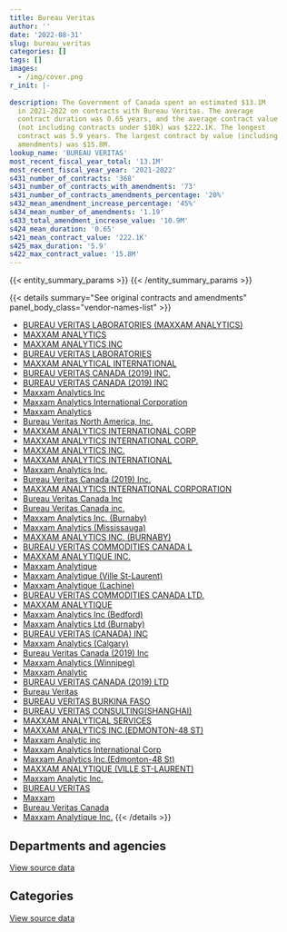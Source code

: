 ```yaml
---
title: Bureau Veritas
author: ''
date: '2022-08-31'
slug: bureau_veritas
categories: []
tags: []
images:
  - /img/cover.png
r_init: |-
  
description: The Government of Canada spent an estimated $13.1M
  in 2021-2022 on contracts with Bureau Veritas. The average
  contract duration was 0.65 years, and the average contract value
  (not including contracts under $10k) was $222.1K. The longest
  contract was 5.9 years. The largest contract by value (including
  amendments) was $15.8M.
lookup_name: 'BUREAU VERITAS'
most_recent_fiscal_year_total: '13.1M'
most_recent_fiscal_year_year: '2021-2022'
s431_number_of_contracts: '368'
s431_number_of_contracts_with_amendments: '73'
s431_number_of_contracts_amendments_percentage: '20%'
s432_mean_amendment_increase_percentage: '45%'
s434_mean_number_of_amendments: '1.19'
s433_total_amendment_increase_value: '10.9M'
s424_mean_duration: '0.65'
s421_mean_contract_value: '222.1K'
s425_max_duration: '5.9'
s422_max_contract_value: '15.8M'
---
```


<script src="/rmarkdown-libs/htmlwidgets/htmlwidgets.js"></script>
<link href="/rmarkdown-libs/datatables-css/datatables-crosstalk.css" rel="stylesheet" />
<script src="/rmarkdown-libs/datatables-binding/datatables.js"></script>
<script src="/rmarkdown-libs/jquery/jquery-3.6.0.min.js"></script>
<link href="/rmarkdown-libs/dt-core-bootstrap/css/dataTables.bootstrap.min.css" rel="stylesheet" />
<link href="/rmarkdown-libs/dt-core-bootstrap/css/dataTables.bootstrap.extra.css" rel="stylesheet" />
<script src="/rmarkdown-libs/dt-core-bootstrap/js/jquery.dataTables.min.js"></script>
<script src="/rmarkdown-libs/dt-core-bootstrap/js/dataTables.bootstrap.min.js"></script>
<link href="/rmarkdown-libs/crosstalk/css/crosstalk.min.css" rel="stylesheet" />
<script src="/rmarkdown-libs/crosstalk/js/crosstalk.min.js"></script>
<script src="/rmarkdown-libs/htmlwidgets/htmlwidgets.js"></script>
<link href="/rmarkdown-libs/datatables-css/datatables-crosstalk.css" rel="stylesheet" />
<script src="/rmarkdown-libs/datatables-binding/datatables.js"></script>
<script src="/rmarkdown-libs/jquery/jquery-3.6.0.min.js"></script>
<link href="/rmarkdown-libs/dt-core-bootstrap/css/dataTables.bootstrap.min.css" rel="stylesheet" />
<link href="/rmarkdown-libs/dt-core-bootstrap/css/dataTables.bootstrap.extra.css" rel="stylesheet" />
<script src="/rmarkdown-libs/dt-core-bootstrap/js/jquery.dataTables.min.js"></script>
<script src="/rmarkdown-libs/dt-core-bootstrap/js/dataTables.bootstrap.min.js"></script>
<link href="/rmarkdown-libs/crosstalk/css/crosstalk.min.css" rel="stylesheet" />
<script src="/rmarkdown-libs/crosstalk/js/crosstalk.min.js"></script>

{{< entity_summary_params >}}
{{< /entity_summary_params >}}

{{< details summary="See original contracts and amendments" panel_body_class="vendor-names-list" >}}
- [BUREAU VERITAS LABORATORIES (MAXXAM ANALYTICS)](https://search.open.canada.ca/en/ct/?sort=contract_value_f%20desc&page=1&search_text=%22BUREAU%20VERITAS%20LABORATORIES%20%28MAXXAM%20ANALYTICS%29%22)
- [MAXXAM ANALYTICS](https://search.open.canada.ca/en/ct/?sort=contract_value_f%20desc&page=1&search_text=%22MAXXAM%20ANALYTICS%22)
- [MAXXAM ANALYTICS INC](https://search.open.canada.ca/en/ct/?sort=contract_value_f%20desc&page=1&search_text=%22MAXXAM%20ANALYTICS%20INC%22)
- [BUREAU VERITAS LABORATORIES](https://search.open.canada.ca/en/ct/?sort=contract_value_f%20desc&page=1&search_text=%22BUREAU%20VERITAS%20LABORATORIES%22)
- [MAXXAM ANALYTICAL INTERNATIONAL](https://search.open.canada.ca/en/ct/?sort=contract_value_f%20desc&page=1&search_text=%22MAXXAM%20ANALYTICAL%20INTERNATIONAL%22)
- [BUREAU VERITAS CANADA (2019) INC.](https://search.open.canada.ca/en/ct/?sort=contract_value_f%20desc&page=1&search_text=%22BUREAU%20VERITAS%20CANADA%20%282019%29%20INC.%22)
- [BUREAU VERITAS CANADA (2019) INC](https://search.open.canada.ca/en/ct/?sort=contract_value_f%20desc&page=1&search_text=%22BUREAU%20VERITAS%20CANADA%20%282019%29%20INC%22)
- [Maxxam Analytics Inc](https://search.open.canada.ca/en/ct/?sort=contract_value_f%20desc&page=1&search_text=%22Maxxam%20Analytics%20Inc%22)
- [Maxxam Analytics International Corporation](https://search.open.canada.ca/en/ct/?sort=contract_value_f%20desc&page=1&search_text=%22Maxxam%20Analytics%20International%20Corporation%22)
- [Maxxam Analytics](https://search.open.canada.ca/en/ct/?sort=contract_value_f%20desc&page=1&search_text=%22Maxxam%20Analytics%22)
- [Bureau Veritas North America, Inc.](https://search.open.canada.ca/en/ct/?sort=contract_value_f%20desc&page=1&search_text=%22Bureau%20Veritas%20North%20America%2c%20Inc.%22)
- [MAXXAM ANALYTICS INTERNATIONAL CORP](https://search.open.canada.ca/en/ct/?sort=contract_value_f%20desc&page=1&search_text=%22MAXXAM%20ANALYTICS%20INTERNATIONAL%20CORP%22)
- [MAXXAM ANALYTICS INTERNATIONAL CORP.](https://search.open.canada.ca/en/ct/?sort=contract_value_f%20desc&page=1&search_text=%22MAXXAM%20ANALYTICS%20INTERNATIONAL%20CORP.%22)
- [MAXXAM ANALYTICS INC.](https://search.open.canada.ca/en/ct/?sort=contract_value_f%20desc&page=1&search_text=%22MAXXAM%20ANALYTICS%20INC.%22)
- [MAXXAM ANALYTICS INTERNATIONAL](https://search.open.canada.ca/en/ct/?sort=contract_value_f%20desc&page=1&search_text=%22MAXXAM%20ANALYTICS%20INTERNATIONAL%22)
- [Maxxam Analytics Inc.](https://search.open.canada.ca/en/ct/?sort=contract_value_f%20desc&page=1&search_text=%22Maxxam%20Analytics%20Inc.%22)
- [Bureau Veritas Canada (2019) Inc.](https://search.open.canada.ca/en/ct/?sort=contract_value_f%20desc&page=1&search_text=%22Bureau%20Veritas%20Canada%20%282019%29%20Inc.%22)
- [MAXXAM ANALYTICS INTERNATIONAL CORPORATION](https://search.open.canada.ca/en/ct/?sort=contract_value_f%20desc&page=1&search_text=%22MAXXAM%20ANALYTICS%20INTERNATIONAL%20CORPORATION%22)
- [Bureau Veritas Canada Inc](https://search.open.canada.ca/en/ct/?sort=contract_value_f%20desc&page=1&search_text=%22Bureau%20Veritas%20Canada%20Inc%22)
- [Bureau Veritas Canada inc.](https://search.open.canada.ca/en/ct/?sort=contract_value_f%20desc&page=1&search_text=%22Bureau%20Veritas%20Canada%20inc.%22)
- [Maxxam Analytics Inc. (Burnaby)](https://search.open.canada.ca/en/ct/?sort=contract_value_f%20desc&page=1&search_text=%22Maxxam%20Analytics%20Inc.%20%28Burnaby%29%22)
- [Maxxam Analytics (Mississauga)](https://search.open.canada.ca/en/ct/?sort=contract_value_f%20desc&page=1&search_text=%22Maxxam%20Analytics%20%28Mississauga%29%22)
- [MAXXAM ANALYTICS INC. (BURNABY)](https://search.open.canada.ca/en/ct/?sort=contract_value_f%20desc&page=1&search_text=%22MAXXAM%20ANALYTICS%20INC.%20%28BURNABY%29%22)
- [BUREAU VERITAS COMMODITIES CANADA L](https://search.open.canada.ca/en/ct/?sort=contract_value_f%20desc&page=1&search_text=%22BUREAU%20VERITAS%20COMMODITIES%20CANADA%20L%22)
- [MAXXAM ANALYTIQUE INC.](https://search.open.canada.ca/en/ct/?sort=contract_value_f%20desc&page=1&search_text=%22MAXXAM%20ANALYTIQUE%20INC.%22)
- [Maxxam Analytique](https://search.open.canada.ca/en/ct/?sort=contract_value_f%20desc&page=1&search_text=%22Maxxam%20Analytique%22)
- [Maxxam Analytique (Ville St-Laurent)](https://search.open.canada.ca/en/ct/?sort=contract_value_f%20desc&page=1&search_text=%22Maxxam%20Analytique%20%28Ville%20St-Laurent%29%22)
- [Maxxam Analytique (Lachine)](https://search.open.canada.ca/en/ct/?sort=contract_value_f%20desc&page=1&search_text=%22Maxxam%20Analytique%20%28Lachine%29%22)
- [BUREAU VERITAS COMMODITIES CANADA LTD.](https://search.open.canada.ca/en/ct/?sort=contract_value_f%20desc&page=1&search_text=%22BUREAU%20VERITAS%20COMMODITIES%20CANADA%20LTD.%22)
- [MAXXAM ANALYTIQUE](https://search.open.canada.ca/en/ct/?sort=contract_value_f%20desc&page=1&search_text=%22MAXXAM%20ANALYTIQUE%22)
- [Maxxam Analytics Inc (Bedford)](https://search.open.canada.ca/en/ct/?sort=contract_value_f%20desc&page=1&search_text=%22Maxxam%20Analytics%20Inc%20%28Bedford%29%22)
- [Maxxam Analytics Ltd (Burnaby)](https://search.open.canada.ca/en/ct/?sort=contract_value_f%20desc&page=1&search_text=%22Maxxam%20Analytics%20Ltd%20%28Burnaby%29%22)
- [BUREAU VERITAS (CANADA) INC](https://search.open.canada.ca/en/ct/?sort=contract_value_f%20desc&page=1&search_text=%22BUREAU%20VERITAS%20%28CANADA%29%20INC%22)
- [Maxxam Analytics (Calgary)](https://search.open.canada.ca/en/ct/?sort=contract_value_f%20desc&page=1&search_text=%22Maxxam%20Analytics%20%28Calgary%29%22)
- [Bureau Veritas Canada (2019) Inc](https://search.open.canada.ca/en/ct/?sort=contract_value_f%20desc&page=1&search_text=%22Bureau%20Veritas%20Canada%20%282019%29%20Inc%22)
- [Maxxam Analytics (Winnipeg)](https://search.open.canada.ca/en/ct/?sort=contract_value_f%20desc&page=1&search_text=%22Maxxam%20Analytics%20%28Winnipeg%29%22)
- [Maxxam Analytic](https://search.open.canada.ca/en/ct/?sort=contract_value_f%20desc&page=1&search_text=%22Maxxam%20Analytic%22)
- [BUREAU VERITAS CANADA (2019) LTD](https://search.open.canada.ca/en/ct/?sort=contract_value_f%20desc&page=1&search_text=%22BUREAU%20VERITAS%20CANADA%20%282019%29%20LTD%22)
- [Bureau Veritas](https://search.open.canada.ca/en/ct/?sort=contract_value_f%20desc&page=1&search_text=%22Bureau%20Veritas%22)
- [BUREAU VERITAS BURKINA FASO](https://search.open.canada.ca/en/ct/?sort=contract_value_f%20desc&page=1&search_text=%22BUREAU%20VERITAS%20BURKINA%20FASO%22)
- [BUREAU VERITAS CONSULTING(SHANGHAI)](https://search.open.canada.ca/en/ct/?sort=contract_value_f%20desc&page=1&search_text=%22BUREAU%20VERITAS%20CONSULTING%28SHANGHAI%29%22)
- [MAXXAM ANALYTICAL SERVICES](https://search.open.canada.ca/en/ct/?sort=contract_value_f%20desc&page=1&search_text=%22MAXXAM%20ANALYTICAL%20SERVICES%22)
- [MAXXAM ANALYTICS INC.(EDMONTON-48 ST)](https://search.open.canada.ca/en/ct/?sort=contract_value_f%20desc&page=1&search_text=%22MAXXAM%20ANALYTICS%20INC.%28EDMONTON-48%20ST%29%22)
- [Maxxam Analytic inc](https://search.open.canada.ca/en/ct/?sort=contract_value_f%20desc&page=1&search_text=%22Maxxam%20Analytic%20inc%22)
- [Maxxam Analytics International Corp](https://search.open.canada.ca/en/ct/?sort=contract_value_f%20desc&page=1&search_text=%22Maxxam%20Analytics%20International%20Corp%22)
- [Maxxam Analytics Inc.(Edmonton-48 St)](https://search.open.canada.ca/en/ct/?sort=contract_value_f%20desc&page=1&search_text=%22Maxxam%20Analytics%20Inc.%28Edmonton-48%20St%29%22)
- [MAXXAM ANALYTIQUE (VILLE ST-LAURENT)](https://search.open.canada.ca/en/ct/?sort=contract_value_f%20desc&page=1&search_text=%22MAXXAM%20ANALYTIQUE%20%28VILLE%20ST-LAURENT%29%22)
- [Maxxam Analytic Inc.](https://search.open.canada.ca/en/ct/?sort=contract_value_f%20desc&page=1&search_text=%22Maxxam%20Analytic%20Inc.%22)
- [BUREAU VERITAS](https://search.open.canada.ca/en/ct/?sort=contract_value_f%20desc&page=1&search_text=%22BUREAU%20VERITAS%22)
- [Maxxam](https://search.open.canada.ca/en/ct/?sort=contract_value_f%20desc&page=1&search_text=%22Maxxam%22)
- [Bureau Veritas Canada](https://search.open.canada.ca/en/ct/?sort=contract_value_f%20desc&page=1&search_text=%22Bureau%20Veritas%20Canada%22)
- [Maxxam Analytique Inc.](https://search.open.canada.ca/en/ct/?sort=contract_value_f%20desc&page=1&search_text=%22Maxxam%20Analytique%20Inc.%22)
{{< /details >}}

## Departments and agencies

<div id="htmlwidget-1" style="width:100%;height:auto;" class="datatables html-widget"></div>
<script type="application/json" data-for="htmlwidget-1">{"x":{"style":"bootstrap","filter":"none","vertical":false,"data":[["<a href=\"/departments/aafc-aac/\">Agriculture and Agri-Food Canada<\/a>","<a href=\"/departments/cfia-acia/\">Canadian Food Inspection Agency<\/a>","<a href=\"/departments/cgc-ccg/\">Canadian Grain Commission<\/a>","<a href=\"/departments/csc-scc/\">Correctional Service of Canada<\/a>","<a href=\"/departments/dfo-mpo/\">Fisheries and Oceans Canada<\/a>","<a href=\"/departments/dnd-mdn/\">National Defence<\/a>","<a href=\"/departments/ec/\">Environment and Climate Change Canada<\/a>","<a href=\"/departments/hc-sc/\">Health Canada<\/a>","<a href=\"/departments/isc-sac/\">Indigenous Services Canada<\/a>","<a href=\"/departments/nrcan-rncan/\">Natural Resources Canada<\/a>","<a href=\"/departments/pc/\">Parks Canada<\/a>","<a href=\"/departments/pwgsc-tpsgc/\">Public Services and Procurement Canada<\/a>","<a href=\"/departments/rcmp-grc/\">Royal Canadian Mounted Police<\/a>"],[3149054.74,7788396.52,null,33400.68,27594,954931.27,56926.05,17565.85,182145.89,0,21000,618447.35,15768.39],[3157682.28,6182316.46,4528.9,104797.33,0,579694.31,16051.65,null,182644.92,33649.98,15600.17,1061007.82,38799.57],[2685249.7,6420694.02,12523.1,73142.41,15120,123904.57,5462.66,null,182145.89,577116.31,6229.76,1676252.92,235558.87],[2673226.5,7212773.33,13724.6,100457,44384.55,196999.4,47045.51,37331.53,182145.89,714277,2082.28,1718865.1,152781.86]],"container":"<table class=\"table table-striped table-hover row-border order-column display\">\n  <thead>\n    <tr>\n      <th>Department<\/th>\n      <th>2018-2019<\/th>\n      <th>2019-2020<\/th>\n      <th>2020-2021<\/th>\n      <th>2021-2022<\/th>\n    <\/tr>\n  <\/thead>\n<\/table>","options":{"order":[[4,"desc"]],"pageLength":10,"autoWidth":true,"columnDefs":[{"targets":1,"render":"function(data, type, row, meta) {\n    return type !== 'display' ? data : DTWidget.formatCurrency(data, \"$\", 2, 3, \",\", \".\", true, null);\n  }"},{"targets":2,"render":"function(data, type, row, meta) {\n    return type !== 'display' ? data : DTWidget.formatCurrency(data, \"$\", 2, 3, \",\", \".\", true, null);\n  }"},{"targets":3,"render":"function(data, type, row, meta) {\n    return type !== 'display' ? data : DTWidget.formatCurrency(data, \"$\", 2, 3, \",\", \".\", true, null);\n  }"},{"targets":4,"render":"function(data, type, row, meta) {\n    return type !== 'display' ? data : DTWidget.formatCurrency(data, \"$\", 2, 3, \",\", \".\", true, null);\n  }"},{"width":"16%","targets":[1,2,3,4]},{"className":"dt-right","targets":[1,2,3,4]}],"orderClasses":false}},"evals":["options.columnDefs.0.render","options.columnDefs.1.render","options.columnDefs.2.render","options.columnDefs.3.render"],"jsHooks":[]}</script>
<p class="text-right">
<a href="https://github.com/GoC-Spending/contracts-data/tree/main/data/out/vendors/bureau_veritas/summary_by_fiscal_year_by_department.csv" class="source-data-link btn btn-link">View source data</a>
</p>

## Categories

<div id="htmlwidget-2" style="width:100%;height:auto;" class="datatables html-widget"></div>
<script type="application/json" data-for="htmlwidget-2">{"x":{"style":"bootstrap","filter":"none","vertical":false,"data":[["<a href=\"/categories/facilities_and_construction/\">Facilities and construction<\/a>","<a href=\"/categories/defence/\">Defence<\/a>","<a href=\"/categories/professional_services/\">Professional services<\/a>","<a href=\"/categories/medical/\">Medical<\/a>","<a href=\"/categories/industrial_products_and_services/\">Industrial products and services<\/a>"],[364359.71,null,11932387.4,547483.63,21000],[334949.74,null,10505737.8,536085.85,null],[235192.61,10202.63,11467358.53,182145.89,118500.56],[120320.49,41377.33,12694396.01,240000.72,null]],"container":"<table class=\"table table-striped table-hover row-border order-column display\">\n  <thead>\n    <tr>\n      <th>Category<\/th>\n      <th>2018-2019<\/th>\n      <th>2019-2020<\/th>\n      <th>2020-2021<\/th>\n      <th>2021-2022<\/th>\n    <\/tr>\n  <\/thead>\n<\/table>","options":{"order":[[4,"desc"]],"dom":"t","pageLength":30,"autoWidth":true,"columnDefs":[{"targets":1,"render":"function(data, type, row, meta) {\n    return type !== 'display' ? data : DTWidget.formatCurrency(data, \"$\", 2, 3, \",\", \".\", true, null);\n  }"},{"targets":2,"render":"function(data, type, row, meta) {\n    return type !== 'display' ? data : DTWidget.formatCurrency(data, \"$\", 2, 3, \",\", \".\", true, null);\n  }"},{"targets":3,"render":"function(data, type, row, meta) {\n    return type !== 'display' ? data : DTWidget.formatCurrency(data, \"$\", 2, 3, \",\", \".\", true, null);\n  }"},{"targets":4,"render":"function(data, type, row, meta) {\n    return type !== 'display' ? data : DTWidget.formatCurrency(data, \"$\", 2, 3, \",\", \".\", true, null);\n  }"},{"width":"16%","targets":[1,2,3,4]},{"className":"dt-right","targets":[1,2,3,4]}],"orderClasses":false,"lengthMenu":[10,25,30,50,100]}},"evals":["options.columnDefs.0.render","options.columnDefs.1.render","options.columnDefs.2.render","options.columnDefs.3.render"],"jsHooks":[]}</script>
<p class="text-right">
<a href="https://github.com/GoC-Spending/contracts-data/tree/main/data/out/vendors/bureau_veritas/summary_by_fiscal_year_by_category.csv" class="source-data-link btn btn-link">View source data</a>
</p>
